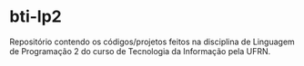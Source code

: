 # bti-lp2
Repositório contendo os códigos/projetos feitos na disciplina de Linguagem de Programação 2 do curso de Tecnologia da Informação pela UFRN.

